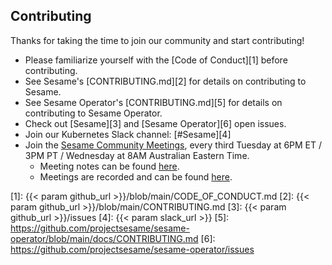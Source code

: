 ## Contributing

Thanks for taking the time to join our community and start contributing!

- Please familiarize yourself with the [Code of Conduct][1] before contributing.
- See Sesame's [CONTRIBUTING.md][2] for details on contributing to Sesame.
- See Sesame Operator's [CONTRIBUTING.md][5] for details on contributing to Sesame Operator.
- Check out [Sesame][3] and [Sesame Operator][6] open issues.
- Join our Kubernetes Slack channel: [#Sesame][4]
- Join the [Sesame Community Meetings](https://vmware.zoom.us/j/347232187), every third Tuesday at 6PM ET / 3PM PT 
/ Wednesday at 8AM Australian Eastern Time.
  - Meeting notes can be found [here](https://hackmd.io/84Xbl4WBTpm7OBhaOAsSiw).
  - Meetings are recorded and can be found [here](https://www.youtube.com/playlist?list=PL7bmigfV0EqTBsPrnCkzhu0R4SAWnBjLj).

[1]: {{< param github_url >}}/blob/main/CODE_OF_CONDUCT.md
[2]: {{< param github_url >}}/blob/main/CONTRIBUTING.md
[3]: {{< param github_url >}}/issues
[4]: {{< param slack_url >}}
[5]: https://github.com/projectsesame/sesame-operator/blob/main/docs/CONTRIBUTING.md
[6]: https://github.com/projectsesame/sesame-operator/issues
